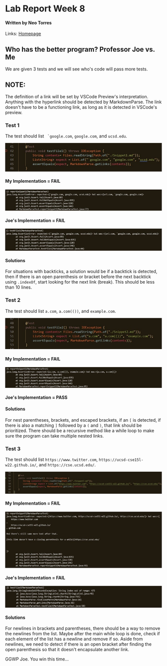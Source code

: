 # **Lab Report Week 8**
#### Written by Neo Torres

Links:
[Homepage](https://nickpizzablock.github.io/cse15l-lab-reports/)

## Who has the better program? Professor Joe vs. Me
We are given 3 tests and we will see who's code will pass more tests. 

## NOTE: 
The definition of a link will be set by VSCode Preview's interpretation. Anything with the hyperlink should be detected by MarkdownParse. The link doesn't have to be a functioning link, as long as it is detected in VSCode's preview.

### Test 1

The test should list `` `google.com``, `google.com`, and `ucsd.edu`.

![Image](lrw8img/mdpJoeTest1.jpg)

#### My Implementation = FAIL

![Image](lrw8img/mdpJaredTestOut1.jpg)

#### Joe's Implementation = FAIL

![Image](lrw8img/mdpJoeTestOut1.jpg)

#### Solutions
For situations with backticks, a solution would be if a backtick is detected, then if there is an open parenthesis or bracket before the next backtick using `.indexOf`, start looking for the next link (break). This should be less than 10 lines. 

### Test 2

The test should list `a.com`, `a.com(())`, and `example.com`.

![Image](lrw8img/mdpJoeTest2.jpg)

#### My Implementation = FAIL

![Image](lrw8img/mdpJaredTestOut2.jpg)

#### Joe's Implementation = PASS

#### Solutions
For nest parentheses, brackets, and escaped brackets, if an `[` is detected, if there is also a matching `]` followed by a `(` and `)`, that link should be prioritized. There should be a recursive method like a while loop to make sure the program can take multiple nested links.
<!-- way to remember how many of the same parentheses, brackets, and escaped brackets is repeated and match their open with closed. Like if there is a `[` then an `[`, the code should start  -->

### Test 3

The test should list `https://www.twitter.com`, `https://ucsd-cse15l-w22.github.io/`, and `https://cse.ucsd.edu/`.

![Image](lrw8img/mdpJoeTest3.jpg)

#### My Implementation = FAIL

![Image](lrw8img/mdpJaredTestOut3.jpg)

#### Joe's Implementation = FAIL

![Image](lrw8img/mdpJoeTestOut3.jpg)

#### Solutions
For newlines in brackets and parentheses, there should be a way to remove the newlines from the list. Maybe after the main while loop is done, check if each element of the list has a newline and remove if so. Aside from newlines, we need to detect if there is an open bracket after finding the open parenthesis so that it doesn't encapsulate another link.

GGWP Joe. You win this time...